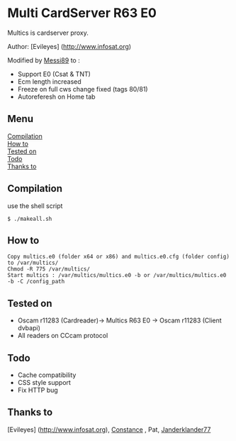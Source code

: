 # Multi CardServer R63 E0 

Multics is cardserver proxy.

Author: [Evileyes] (http://www.infosat.org)

Modified by [Messi89](https://github.com/messi89) to :

- Support E0 (Csat & TNT)
- Ecm length increased
- Freeze on full cws change fixed (tags 80/81)
- Autoreferesh on Home tab

## Menu 
[Compilation](#compilation)  
[How to](#how-to)  
[Tested on](#tested-on)  
[Todo](#todo)  
[Thanks to](#thanks-to)  

## Compilation 
use the shell script
```
$ ./makeall.sh 
```


## How to

```
Copy multics.e0 (folder x64 or x86) and multics.e0.cfg (folder config) to /var/multics/
Chmod -R 775 /var/multics/
Start multics : /var/multics/multics.e0 -b or /var/multics/multics.e0 -b -C /config_path
```  

## Tested on

- Oscam r11283 (Cardreader)-> Multics R63 E0 -> Oscam r11283 (Client dvbapi)
- All readers on CCcam protocol

## Todo

- Cache compatibility
- CSS style support
- Fix HTTP bug


## Thanks to

[Evileyes] (http://www.infosat.org), [Constance](http://satland.org) , Pat, [Janderklander77](https://github.com/janderklander77)